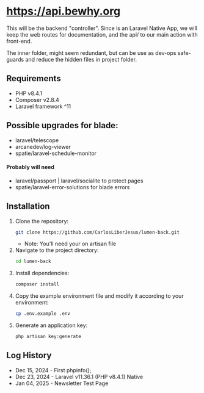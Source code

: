 # https://api.bewhy.org

This will be the backend "controller".
Since is an Laravel Native App, we will keep the web routes for documentation, and the api/ to our main action with front-end.

The inner folder, might seem redundant, but can be use as dev-ops safe-guards and reduce the hidden files in project folder.

## Requirements

- PHP v8.4.1
- Composer v2.8.4
- Laravel framework ^11

## Possible upgrades for blade:

- laravel/telescope
- arcanedev/log-viewer
- spatie/laravel-schedule-monitor

#### Probably will need

- laravel/passport | laravel/socialite to protect pages
- spatie/laravel-error-solutions for blade errors

## Installation

1. Clone the repository:
   ```sh
   git clone https://github.com/CarlosLiberJesus/lumen-back.git
   ```
   - Note: You'll need your on artisan file
2. Navigate to the project directory:
   ```sh
   cd lumen-back
   ```
3. Install dependencies:
   ```sh
   composer install
   ```
4. Copy the example environment file and modify it according to your environment:
   ```sh
   cp .env.example .env
   ```
5. Generate an application key:
   ```sh
   php artisan key:generate
   ```

## Log History

- Dec 15, 2024 - First phpinfo();
- Dec 23, 2024 - Laravel v11.36.1 (PHP v8.4.1) Native
- Jan 04, 2025 - Newsletter Test Page
